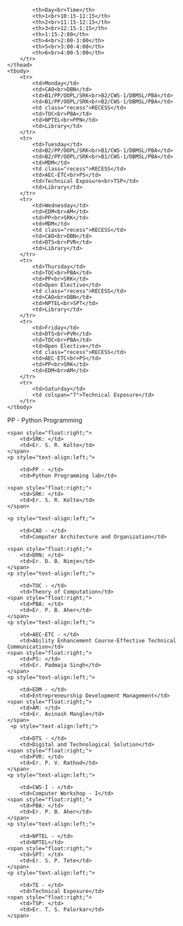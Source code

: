             <th>Day<br>Time</th>
            <th>1<br>10:15-11:15</th>
            <th>2<br>11:15-12:15</th>
            <th>3<br>12:15-1:15</th>
            <th>1:15-2:00</th>
            <th>4<br>2:00-3:00</th>
            <th>5<br>3:00-4:00</th>
            <th>6<br>4:00-5:00</th>
        </tr>
    </thead>
    <tbody>
        <tr>
            <td>Monday</td>
            <td>CAO<br>DBN</td>
            <td>B1/PP/OOPL/SRK<br>B2/CWS-1/DBMSL/PBA</td>
            <td>B1/PP/OOPL/SRK<br>B2/CWS-1/DBMSL/PBA</td>
            <td class="recess">RECESS</td>
            <td>TOC<br>PBA</td>
            <td>NPTEL<br>PPN</td>
            <td>Library</td>
        </tr>
        <tr>
            <td>Tuesday</td>
            <td>B2/PP/OOPL/SRK<br>B1/CWS-1/DBMSL/PBA</td>
            <td>B2/PP/OOPL/SRK<br>B1/CWS-1/DBMSL/PBA</td>
            <td>MDM</td>
            <td class="recess">RECESS</td>
            <td>AEC-ETC<br>PS</td>
            <td>Technical Exposure<br>TSP</td>
            <td>Library</td>
        </tr>
        <tr>
            <td>Wednesday</td>
            <td>EDM<br>AM</td>
            <td>PP<br>SRK</td>
            <td>MDM</td>
            <td class="recess">RECESS</td>
            <td>CAO<br>DBN</td>
            <td>DTS<br>PVR</td>
            <td>Library</td>
        </tr>
        <tr>
            <td>Thursday</td>
            <td>TOC<br>PBA</td>
            <td>PP<br>SRK</td>
            <td>Open Elective</td>
            <td class="recess">RECESS</td>
            <td>CAO<br>DBN</td>
            <td>NPTEL<br>SPT</td>
            <td>Library</td>
        </tr>
        <tr>
            <td>Friday</td>
            <td>DTS<br>PVR</td>
            <td>TOC<br>PBA</td>
            <td>Open Elective</td>
            <td class="recess">RECESS</td>
            <td>AEC-ETC<br>PS</td>
            <td>PP<br>SRK</td>
            <td>EDM<br>AM</td>
        </tr>
        <tr>
            <td>Saturday</td>
            <td colspan="7">Technical Exposure</td>
        </tr>
    </tbody>
</table>
        <td>PP - </td>
        <td>Python Programming</td>
   
    <span style="float:right;">
        <td>SRK: </td>
        <td>Er. S. R. Kolte</td>
    </span>
    <p style="text-align:left;">
   
        <td>PP - </td>
        <td>Python Programming lab</td>
   
    <span style="float:right;">
        <td>SRK: </td>
        <td>Er. S. R. Kolte</td>
    </span>
    
    <p style="text-align:left;">
   
        <td>CAO - </td>
        <td>Computer Architecture and Organization</td>
   
    <span style="float:right;">
        <td>DRN: </td>
        <td>Er. D. B. Nimje</td>
    </span>
    <p style="text-align:left;">
   
        <td>TOC - </td>
        <td>Theory of Computation</td>
    <span style="float:right;">
        <td>PBA: </td>
        <td>Er. P. B. Aher</td>
    </span>
    <p style="text-align:left;">
   
        <td>AEC-ETC - </td>
        <td>Ability Enhancement Course-Effective Technical Communication</td>
    <span style="float:right;">
        <td>PS: </td>
        <td>Er. Padmaja Singh</td>
    </span>
    <p style="text-align:left;">
   
        <td>EDM - </td>
        <td>Entrepreneurship Development Management</td>
    <span style="float:right;">
        <td>AM: </td>
        <td>Er. Avinash Mangle</td>
    </span>
     <p style="text-align:left;">
   
        <td>DTS - </td>
        <td>Digital and Technological Solution</td>
    <span style="float:right;">
        <td>PVR: </td>
        <td>Er. P. V. Rathod</td>
    </span>
    <p style="text-align:left;">
   
        <td>CWS-I - </td>
        <td>Computer Workshop - I</td>
    <span style="float:right;">
        <td>PBA: </td>
        <td>Er. P. B. Aher</td>
    </span>
    <p style="text-align:left;">
   
        <td>NPTEL - </td>
        <td>NPTEL</td>
    <span style="float:right;">
        <td>SPT: </td>
        <td>Er. S. P. Tete</td>
    </span>
    <p style="text-align:left;">
   
        <td>TE - </td>
        <td>Technical Exposure</td>
    <span style="float:right;">
        <td>TSP: </td>
        <td>Er. T. S. Palorkar</td>
    </span>
